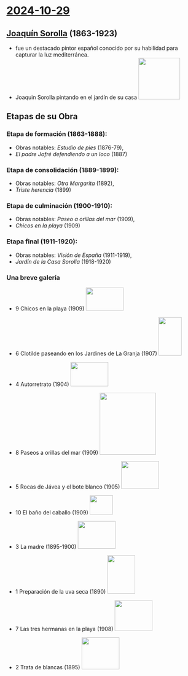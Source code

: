 # [2024-10-29](2024-10-29.html) <!-- markmap: foldAll -->

## [Joaquín Sorolla](https://es.wikipedia.org/wiki/Joaqu%C3%ADn_Sorolla) (1863-1923) 
- fue un destacado pintor español conocido por su habilidad para capturar la luz mediterránea.
- Joaquin Sorolla pintando en el jardín de su casa <img src= "arthur-byne-joaquin-sorolla-painting-in-the-garden-of-sorollas-house-1920-museo-sorolla-madrid.png" width="108" height= "108">
## Etapas de su Obra

### **Etapa de formación (1863-1888):**
- Obras notables: *Estudio de pies* (1876-79),
- *El padre Jofré defendiendo a un loco* (1887)

### **Etapa de consolidación (1889-1899):**
- Obras notables: *Otra Margarita* (1892),
- *Triste herencia* (1899)

### **Etapa de culminación (1900-1910):**
- Obras notables: *Paseo a orillas del mar* (1909),
- *Chicos en la playa* (1909)

### **Etapa final (1911-1920):**
- Obras notables: *Visión de España* (1911-1919),
- *Jardín de la Casa Sorolla* (1918-1920) 

### Una breve galería
- 9 Chicos en la playa (1909) <img src= "boys-on-the-beach-1909-found-in-the-collection-of-the-museo-news-photo-1690448730.png" width="98" height= "60">
- 6 Clotilde paseando en los Jardines de La Granja (1907) <img src= "clotilde-strolling-in-the-gardens-of-la-granja-1907-found-news-photo-1690192301.png" width="60" height= "100">
- 4 Autorretrato (1904) <img src= "gettyimages-1023100464-65afe2aa7f8a8.png" width="98" height= "63">
- 8 Paseos a orillas del mar (1909) <img src= "promenade-au-bord-de-la-mer-1909-oil-on-canvas-61-x-46-cm-news-photo-1690191460.png" width="146" height= "161">
- 5 Rocas de Jávea y el bote blanco (1905) <img src= "rocks-of-j-c3-a1vea-and-the-white-boat-1905-found-in-the-news-photo-1690191719.png" width="98" height= "72">
- 10 El baño del caballo (1909) <img src= "the-horse-bath-by-joaqu-c3-adn-sorolla-spanish-twentieth-century-news-photo-1690449637.png" width="60" height= "50">
- 3 La madre (1895-1900) <img src= "the-mother-1895-1900-found-in-the-collection-of-museo-news-photo-1690193144.png" width="98" height= "72">

- 1 Preparación de la uva seca (1890) <img src= "the-preparation-of-dry-grapes-from-modern-art-by-charles-news-photo-1690192453.png" width="72" height= "100">
- 7 Las tres hermanas en la playa (1908) <img src= "the-three-sisters-on-the-beach-1908-private-collection-news-photo-1690191597.png" width="98" height= "80">
- 2 Trata de blancas (1895) <img src= "white-slave-trade-found-in-the-collection-of-museo-de-santa-news-photo-1690193319.png" width="98" height= "83">
